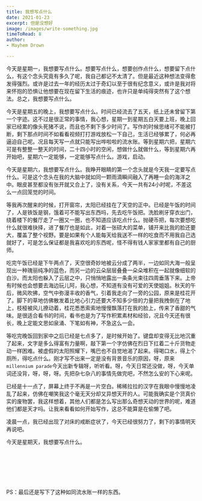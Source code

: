 ```yaml
---
title: 我想写点什么
date: 2021-01-23
excerpt: 但是没想好
image: /images/write-something.jpg
timeToRead: 8
author: 
- Mayhem Drown

---
```


今天是星期一，我想要写点什么。想要写点什么，想要创作点什么，想要留下点什么，有这个念头究竟有多久了呢，我自己都记不太清了。但是最近这种想法变得愈发得强烈。或许是过去一年的经历太过于奇幻以至于很有纪念意义，或许是我对将来怀抱的恐惧让他想要在现在留下生活的痕迹，也许只是单纯得突然有了这个想法。总之，我想要写点什么。

<!--break-->

今天是星期五的晚上，我想要写点什么。时间已经流去了五天，纸上还未曾留下第一个字迹。这不过是很正常的事情，我心想，星期一到星期五白天要上班，晚上回家已经累的像头死猪不说，而且也不剩下多少时间了。写作的时候思绪可不能被打断，剩下那点时间不如看看视频打打游戏放松一下自己，生活已经够累了，何必再逼迫自己呢。况且每天写一点就只能写出哗啦啦的流水账。等到星期六把，星期六可是有整整一整天的时间，二十四小时的空闲，想做什么就做什么，等到星期六再开始吧，星期六一定能够，一定能够写点什么。游戏，启动。

今天是星期六，我想要写点什么。我睁开眼睛的第一个念头就是今天我一定要写点什么。可是这个念头在我的大脑中就如同一颗雨滴瞬间融入了再睡一会的海洋之中。眼皮甚至都没有张开就又合上了，没有关系，今天一共有24小时呢，不差这么一点回笼觉的时间。

等我再次醒来的时候，打开窗帘，太阳已经挂在了天空的正中。已经是午饭的时间了，人是铁饭是钢，饿着可不能写出东西吗，先去吃午饭把。洗脸刷牙穿衣出门，绕着楼下的餐厅走了一圈又一圈，也不知道应该吃点什么。抛硬币把，每次要想吃什么就很难抉择，进了餐厅也是如此，对着一张硕大的菜单，铺开来比我的脸还要大，覆盖了整个视野。要是如果有个人能每天给我送不一样的吃食而不用我自己选就好了，可是怎么保证都是我喜欢吃的东西呢，怪不得有钱人家家里都有自己的厨师。

吃完午饭已经是下午两点了，天空很奇妙地被云分成了两半，一边如同大海一般呈现出一种瑰丽纯净的蓝色，而另一边的云朵层层叠叠一朵朵堆积在一起就像细软的白沙。而太阳也躲入了云层之中，只悄悄地露出一条条光束往四周垂落下来。上帝有时候也会想要去海边玩儿阿，我心想，不知道有没有可爱的天使姐姐。秋天的午后，微风吹拂，空气中弥漫丰收的香气，引着我走向了一旁的公园，原来是桂花开了。脚下的草地仿佛散发着比地心引力还要大不知多少倍的力量把我拽倒在了地上，枝桠被风儿撩动着，桂花悉悉索索地慢慢飘落打在我的脸上，传来了香甜的气味。是很适合看书的时间，看书也是为了写作积累素材和经验，况且今天还有很长，晚上定能文思如泉涌、下笔如有神，不急这么一会。

等吃完晚饭回到家中之后已经是七点多了，是时候开始了。键盘却变得无比地沉重了起来，文字是多么得富有力量啊，敲下第一个字仿佛在烈日下扛着二十斤货物走动一样困难。被虚假的太阳照耀下，嘴巴也不自觉地渴了起来。得喝口水，得上个厕所，得吃点什么。刚才写不出来一定是没有背景音乐的原因，呀，原来`millennium parade`今天出新专辑呀，听听看。呀，今天日常还没做，呀，今天单词还没背，呀，呀，呀。先把杂七杂八的事情先做完吧，不然怎么安的下心来呢。

已经是十一点了，屏幕上终于不再是一片空白。稀稀拉拉的汉字在我眼中慢慢地凌乱了起来，仿佛在嘲笑我这个毫无天分却又异想天开的人。可能我确实是个货真价实的废物罢，我这样想着，其他人们都是怎么写出那么奇想天动的世界的呢，难道他们都是天才吗。让我来看看如何开始写作，这总不能算是在偷懒了吧。

凌晨一点，我已经出现了对床的戒断症状了，今天已经很努力了，剩下的事情明天再说吧。

今天是星期天，我想要写点什么。

<br>

<br>

<br>

<br>

<br>

PS：最后还是写下了这种如同流水账一样的东西。
